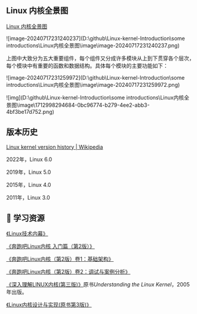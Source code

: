 ## Linux 内核全景图

[Linux 内核全景图](https://makelinux.github.io/kernel/map/)

![image-20240717231240237](D:\github\Linux-kernel-Introduction\some introductions\Linux内核全景图\image\image-20240717231240237.png)

上图中大致分为五大重要组件，每个组件又分成许多模块从上到下贯穿各个层次，每个模块中有重要的函数和数据结构。具体每个模块的主要功能如下：



![image-20240717231259972](D:\github\Linux-kernel-Introduction\some introductions\Linux内核全景图\image\image-20240717231259972.png)



![img](D:\github\Linux-kernel-Introduction\some introductions\Linux内核全景图\image\1712998294684-0bc96774-b279-4ee2-abb3-4bf3be17d752.png)





## 版本历史

[Linux kernel version history | Wikipedia](https://en.wikipedia.org/wiki/Linux_kernel_version_history)



2022年，Linux 6.0

2019年，Linux 5.0

2015年，Linux 4.0

2011年，Linux 3.0





## 📑 学习资源

[《Linux技术内幕》](https://book.douban.com/subject/26931513/)

[《奔跑吧Linux内核 入门篇（第2版）》](https://book.douban.com/subject/35380307/)

[《奔跑吧Linux内核（第2版）卷1：基础架构》](https://book.douban.com/subject/35283154/)

[《奔跑吧Linux内核（第2版）卷2：调试与案例分析》](https://book.douban.com/subject/35487557/)

[《深入理解LINUX内核(第三版)》](https://book.douban.com/subject/2287506/)原书*Understanding the Linux Kernel*，2005年出版。

[《Linux内核设计与实现(原书第3版)》](https://book.douban.com/subject/6097773/)